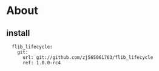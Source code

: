 # About

## install
```
  flib_lifecycle:
    git:
      url: git://github.com/zj565061763/flib_lifecycle
      ref: 1.0.0-rc4
```
